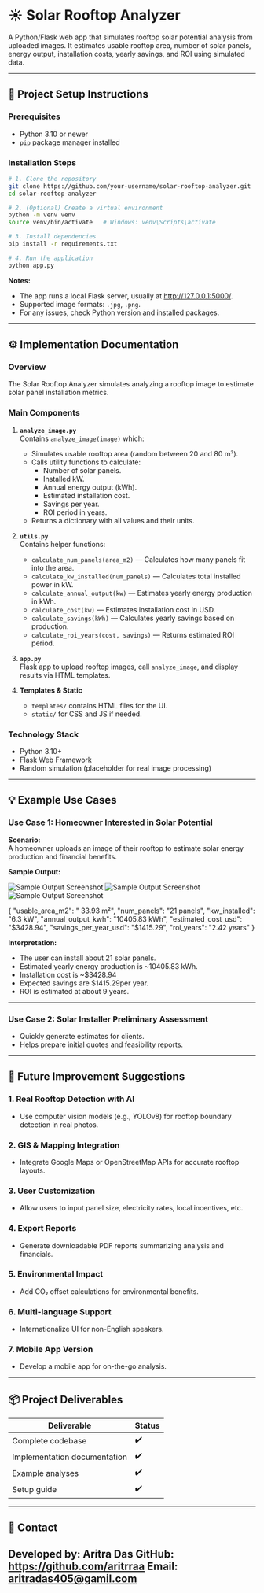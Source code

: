 
# ☀️ Solar Rooftop Analyzer

A Python/Flask web app that simulates rooftop solar potential analysis from uploaded images. It estimates usable rooftop area, number of solar panels, energy output, installation costs, yearly savings, and ROI using simulated data.

---

## 🚀 Project Setup Instructions

### Prerequisites
- Python 3.10 or newer
- `pip` package manager installed

### Installation Steps

```bash
# 1. Clone the repository
git clone https://github.com/your-username/solar-rooftop-analyzer.git
cd solar-rooftop-analyzer

# 2. (Optional) Create a virtual environment
python -m venv venv
source venv/bin/activate   # Windows: venv\Scripts\activate

# 3. Install dependencies
pip install -r requirements.txt

# 4. Run the application
python app.py
```

**Notes:**  
- The app runs a local Flask server, usually at http://127.0.0.1:5000/.  
- Supported image formats: `.jpg`, `.png`.  
- For any issues, check Python version and installed packages.

---

## ⚙️ Implementation Documentation

### Overview

The Solar Rooftop Analyzer simulates analyzing a rooftop image to estimate solar panel installation metrics.

### Main Components

1. **`analyze_image.py`**  
   Contains `analyze_image(image)` which:  
   - Simulates usable rooftop area (random between 20 and 80 m²).  
   - Calls utility functions to calculate:  
     - Number of solar panels.  
     - Installed kW.  
     - Annual energy output (kWh).  
     - Estimated installation cost.  
     - Savings per year.  
     - ROI period in years.  
   - Returns a dictionary with all values and their units.

2. **`utils.py`**  
   Contains helper functions:  
   - `calculate_num_panels(area_m2)` — Calculates how many panels fit into the area.  
   - `calculate_kw_installed(num_panels)` — Calculates total installed power in kW.  
   - `calculate_annual_output(kw)` — Estimates yearly energy production in kWh.  
   - `calculate_cost(kw)` — Estimates installation cost in USD.  
   - `calculate_savings(kWh)` — Calculates yearly savings based on production.  
   - `calculate_roi_years(cost, savings)` — Returns estimated ROI period.

3. **`app.py`**  
   Flask app to upload rooftop images, call `analyze_image`, and display results via HTML templates.

4. **Templates & Static**  
   - `templates/` contains HTML files for the UI.  
   - `static/` for CSS and JS if needed.

### Technology Stack

- Python 3.10+  
- Flask Web Framework  
- Random simulation (placeholder for real image processing)

---



## 💡 Example Use Cases

### Use Case 1: Homeowner Interested in Solar Potential

**Scenario:**  
A homeowner uploads an image of their rooftop to estimate solar energy production and financial benefits.

**Sample Output:**

![Sample Output Screenshot](solarproject1.png)
![Sample Output Screenshot](solarproject2.png)
![Sample Output Screenshot](solarproject3.png)


{
  "usable_area_m2": " 33.93 m²",
  "num_panels": "21 panels",
  "kw_installed": "6.3 kW",
  "annual_output_kwh": "10405.83 kWh",
  "estimated_cost_usd": "$3428.94",
  "savings_per_year_usd": "$1415.29",
  "roi_years": "2.42 years"
}



**Interpretation:**  
- The user can install about 21 solar panels.  
- Estimated yearly energy production is ~10405.83 kWh.  
- Installation cost is ~$3428.94  
- Expected savings are $1415.29per year.  
- ROI is estimated at about 9 years.

---

### Use Case 2: Solar Installer Preliminary Assessment

- Quickly generate estimates for clients.  
- Helps prepare initial quotes and feasibility reports.

---

## 🔮 Future Improvement Suggestions

### 1. Real Rooftop Detection with AI
- Use computer vision models (e.g., YOLOv8) for rooftop boundary detection in real photos.

### 2. GIS & Mapping Integration
- Integrate Google Maps or OpenStreetMap APIs for accurate rooftop layouts.

### 3. User Customization
- Allow users to input panel size, electricity rates, local incentives, etc.

### 4. Export Reports
- Generate downloadable PDF reports summarizing analysis and financials.

### 5. Environmental Impact
- Add CO₂ offset calculations for environmental benefits.

### 6. Multi-language Support
- Internationalize UI for non-English speakers.

### 7. Mobile App Version
- Develop a mobile app for on-the-go analysis.

---

## 📦 Project Deliverables

| Deliverable                  | Status |
|-----------------------------|--------|
| Complete codebase            | ✔️      |
| Implementation documentation | ✔️      |
| Example analyses            | ✔️      |
| Setup guide                | ✔️      |

---

## 📧 Contact

Developed by: Aritra Das
GitHub: https://github.com/aritrraa 
Email: aritradas405@gamil.com
---
